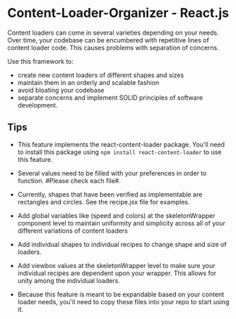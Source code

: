 # Content-Loader-Organizer - React.js

Content loaders can come in several varieties depending on your needs. Over time, your codebase can be encumbered with repetitive lines of content loader code. This causes problems with separation of concerns.

Use this framework to:
* create new content loaders of different shapes and sizes
* maintain them in an orderly and scalable fashion
* avoid bloating your codebase
* separate concerns and implement SOLID principles of software development.

## Tips

  * This feature implements the react-content-loader package. You'll need to install this package using `npm install react-content-loader` to use this feature.

  * Several values need to be filled with your preferences in order to function. #Please check each file#.


  * Currently, shapes that have been verified as implementable are rectangles and circles. See the recipe.jsx file for examples.

  * Add global variables like (speed and colors) at the skeletonWrapper component level to maintain uniformity and simplicity across all of your different variations of content loaders
  * Add individual shapes to individual recipes to change shape and size of loaders. 
  * Add viewbox values at the skeletonWrapper level to make sure your individual recipes are dependent upon your wrapper. This allows for unity among the individual loaders. 
  * Because this feature is meant to be expandable based on your content loader needs, you'll need to copy these files into your repo to start using it.
